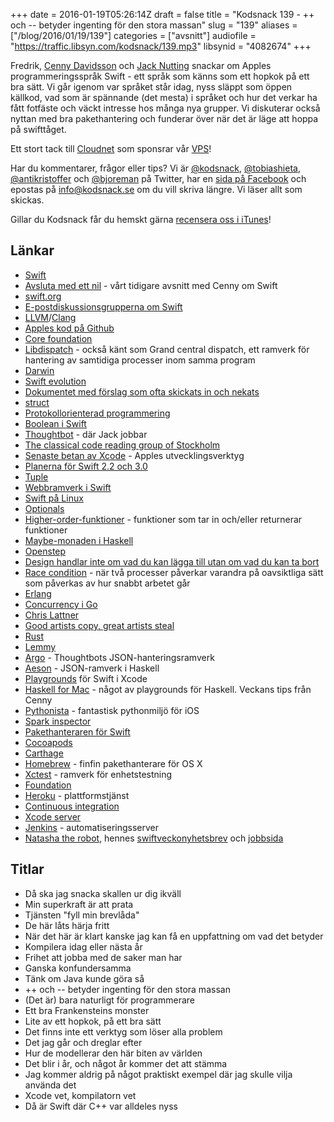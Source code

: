 +++
date = 2016-01-19T05:26:14Z
draft = false
title = "Kodsnack 139 - ++ och -- betyder ingenting för den stora massan"
slug = "139"
aliases = ["/blog/2016/01/19/139"]
categories = ["avsnitt"]
audiofile = "https://traffic.libsyn.com/kodsnack/139.mp3"
libsynid = "4082674"
+++

Fredrik, [Cenny Davidsson](https://twitter.com/Cennydavidsson) och [Jack Nutting](http://nuthole.com) snackar om Apples programmeringsspråk Swift - ett språk som känns som ett hopkok på ett bra sätt. Vi går igenom var språket står idag, nyss släppt som öppen källkod, vad som är spännande (det mesta) i språket och hur det verkar ha fått fotfäste och väckt intresse hos många nya grupper. Vi diskuterar också nyttan med bra pakethantering och funderar över när det är läge att hoppa på swifttåget.

Ett stort tack till [Cloudnet](http://www.cloudnet.se) som sponsrar vår [VPS](http://en.wikipedia.org/wiki/Virtual_private_server)!

Har du kommentarer, frågor eller tips? Vi är [@kodsnack](https://www.twitter.com/kodsnack), [@tobiashieta](https://www.twitter.com/tobiashieta), [@antikristoffer](https://www.twitter.com/antikristoffer) och [@bjoreman](https://www.twitter.com/bjoreman) på Twitter, har en [sida på Facebook](https://www.facebook.com/kodsnack) och epostas på [info@kodsnack.se](mailto:info@kodsnack.se) om du vill skriva längre. Vi läser allt som skickas.

Gillar du Kodsnack får du hemskt gärna [recensera oss i iTunes](http://itunes.apple.com/se/podcast/kodsnack/id561631498?l=en)!

## Länkar ##
* [Swift](https://en.wikipedia.org/wiki/Swift_%28programming_language%29)
* [Avsluta med ett nil](https://kodsnack.se/91/) - vårt tidigare avsnitt med Cenny om Swift
* [swift.org](https://swift.org/)
* [E-postdiskussionsgrupperna om Swift](https://swift.org/community/#mailing-lists)
* [LLVM](https://en.wikipedia.org/wiki/LLVM)/[Clang](https://en.wikipedia.org/wiki/Clang)
* [Apples kod på Github](https://github.com/apple)
* [Core foundation](https://en.wikipedia.org/wiki/Core_Foundation)
* [Libdispatch](https://en.wikipedia.org/wiki/Grand_Central_Dispatch) - också känt som Grand central dispatch, ett ramverk för hantering av samtidiga processer inom samma program
* [Darwin](https://en.wikipedia.org/wiki/Darwin_%28operating_system%29)
* [Swift evolution](https://github.com/apple/swift-evolution)
* [Dokumentet med förslag som ofta skickats in och nekats](https://github.com/apple/swift-evolution/blob/master/commonly_proposed.md)
* [struct](https://en.wikipedia.org/wiki/Struct_%28C_programming_language%29)
* [Protokollorienterad programmering](https://developer.apple.com/videos/play/wwdc2015-408/)
* [Boolean i Swift](https://medium.com/the-traveled-ios-developers-guide/swift-bool-d67985ca934#.sryzm3tw9)
* [Thoughtbot](https://thoughtbot.com/) - där Jack jobbar
* [The classical code reading group of Stockholm](http://www.meetup.com/The-Classical-Code-Reading-Group-of-Stockholm/)
* [Senaste betan av Xcode](https://developer.apple.com/xcode/download/) - Apples utvecklingsverktyg
* [Planerna för Swift 2.2 och 3.0](https://github.com/apple/swift-evolution)
* [Tuple](https://en.wikipedia.org/wiki/Tuple)
* [Webbramverk i Swift](https://github.com/PerfectlySoft/Perfect)
* [Swift på Linux](https://swift.org/blog/swift-linux-port/)
* [Optionals](https://en.wikipedia.org/wiki/Option_type)
* [Higher-order-funktioner](https://en.wikipedia.org/wiki/Higher-order_function) - funktioner som tar in och/eller returnerar funktioner
* [Maybe-monaden i Haskell](https://en.wikibooks.org/wiki/Haskell/Understanding_monads/Maybe)
* [Openstep](https://en.wikipedia.org/wiki/OpenStep)
* [Design handlar inte om vad du kan lägga till utan om vad du kan ta bort](http://english.stackexchange.com/questions/38837/where-does-this-translation-of-saint-exuperys-quote-on-design-come-from)
* [Race condition](https://en.wikipedia.org/wiki/Race_condition) - när två processer påverkar varandra på oavsiktliga sätt som påverkas av hur snabbt arbetet går
* [Erlang](https://en.wikipedia.org/wiki/Erlang_%28programming_language%29)
* [Concurrency i Go](https://www.golang-book.com/books/intro/10)
* [Chris Lattner](https://en.wikipedia.org/wiki/Chris_Lattner)
* [Good artists copy, great artists steal](http://quoteinvestigator.com/2013/03/06/artists-steal/)
* [Rust](https://www.rust-lang.org/)
* [Lemmy](https://en.wikipedia.org/wiki/Lemmy)
* [Argo](https://github.com/thoughtbot/Argo) - Thoughtbots JSON-hanteringsramverk
* [Aeson](https://hackage.haskell.org/package/aeson) - JSON-ramverk i Haskell
* [Playgrounds](https://developer.apple.com/library/ios/recipes/Playground_Help/Chapters/AboutPlaygrounds.html) för Swift i Xcode
* [Haskell for Mac](http://haskellformac.com/) - något av playgrounds för Haskell. Veckans tips från Cenny
* [Pythonista](http://omz-software.com/pythonista/) - fantastisk pythonmiljö för iOS
* [Spark inspector](http://sparkinspector.com/)
* [Pakethanteraren för Swift](https://swift.org/package-manager/)
* [Cocoapods](https://cocoapods.org/)
* [Carthage](https://github.com/Carthage/Carthage)
* [Homebrew](http://brew.sh/) - finfin pakethanterare för OS X
* [Xctest](https://github.com/apple/swift-corelibs-xctest) - ramverk för enhetstestning
* [Foundation](https://github.com/apple/swift-corelibs-foundation)
* [Heroku](https://en.wikipedia.org/wiki/Heroku) - plattformstjänst
* [Continuous integration](https://en.wikipedia.org/wiki/Continuous_integration)
* [Xcode server](https://developer.apple.com/library/ios/documentation/IDEs/Conceptual/xcode_guide-continuous_integration/)
* [Jenkins](https://jenkins-ci.org/) - automatiseringsserver
* [Natasha the robot](https://www.natashatherobot.com/), hennes [swiftveckonyhetsbrev](https://swiftnews.curated.co/) och [jobbsida](https://www.natashatherobot.com/swift-jobs/)

## Titlar ##
* Då ska jag snacka skallen ur dig ikväll
* Min superkraft är att prata
* Tjänsten "fyll min brevlåda"
* De här låts härja fritt
* När det här är klart kanske jag kan få en uppfattning om vad det betyder
* Kompilera idag eller nästa år
* Frihet att jobba med de saker man har
* Ganska konfundersamma
* Tänk om Java kunde göra så
* ++ och -- betyder ingenting för den stora massan
* (Det är) bara naturligt för programmerare
* Ett bra Frankensteins monster
* Lite av ett hopkok, på ett bra sätt
* Det finns inte ett verktyg som löser alla problem
* Det jag går och dreglar efter
* Hur de modellerar den här biten av världen
* Det blir i år, och något år kommer det att stämma
* Jag kommer aldrig på något praktiskt exempel där jag skulle vilja använda det
* Xcode vet, kompilatorn vet
* Då är Swift där C++ var alldeles nyss